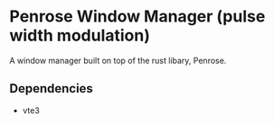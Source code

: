 # Penrose Window Manager (pulse width modulation)

A window manager built on top of the rust libary, Penrose. 

## Dependencies
- vte3

